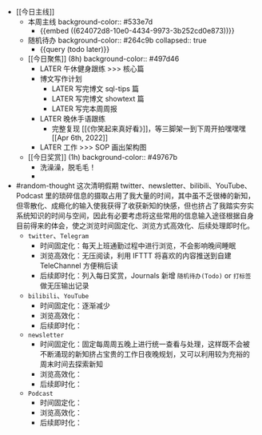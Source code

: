 - [[今日主线]]
	- 本周主线
	  background-color:: #533e7d
		- {{embed ((624072d8-10e0-4434-9973-3b252cd0e873))}}
	- 随机待办
	  background-color:: #264c9b
	  collapsed:: true
		- {{query (todo later)}}
	- [[今日聚焦]] (8h)
	  background-color:: #497d46
		- LATER 午休健身跟练 >>> 核心篇
		- 博文写作计划
			- LATER 写完博文 sql-tips 篇
			- LATER 写完博文 showtext 篇
			- LATER 写完本周周报
		- LATER 晚休手语跟练
			- 完整复现 [[《你笑起来真好看》]]，等三脚架一到下周开拍嘿嘿嘿 [[Apr 6th, 2022]]
		- LATER 工作 >>> SOP 画出架构图
	- [[今日奖赏]] (1h)
	  background-color:: #49767b
		- 洗澡澡，脱毛毛！
		-
- #random-thought 这次清明假期 twitter、newsletter、bilibili、YouTube、Podcast 里的琐碎信息的摄取占用了我大量的时间，其中虽不乏很棒的新知，但零散化、成瘾化的输入使我获得了收获新知的快感，但也挤占了我踏实夯实系统知识的时间与空间，因此有必要考虑将这些常用的信息输入途径根据自身目前得来的体会，使之浏览时间固定化、浏览方式高效化、后续处理即时化。
	- `twitter`、`Telegram`
		- 时间固定化：每天上班通勤过程中进行浏览，不会影响晚间睡眠
		- 浏览高效化：无压阅读，利用 IFTTT 将喜欢的内容推送到自建 TeleChannel 方便稍后读
		- 后续即时化：列入每日奖赏，Journals 新增 `随机待办(Todo)` or `打标签` 做无压输出记录
	- `bilibili`、`YouTube`
		- 时间固定化：逐渐减少
		- 浏览高效化：
		- 后续即时化：
	- `newsletter`
		- 时间固定化：固定每周周五晚上进行统一查看与处理，这样既不会被不断涌现的新知挤占宝贵的工作日夜晚规划，又可以利用较为充裕的周末时间去探索新知
		- 浏览高效化：
		- 后续即时化：
	- `Podcast`
		- 时间固定化：
		- 浏览高效化：
		- 后续即时化：